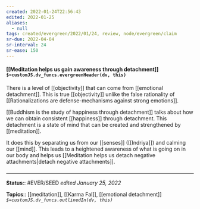 ```yaml
---
created: 2022-01-24T22:56:43 
edited: 2022-01-25
aliases:
  - null
tags: created/evergreen/2022/01/24, review, node/evergreen/claim
sr-due: 2022-04-04
sr-interval: 24
sr-ease: 150
---
```


#### [[Meditation helps us gain awareness through detachment]] `$=customJS.dv_funcs.evergreenHeader(dv, this)`

There is a level of [[objectivity]] that can come from [[emotional detachment]]. This is true [[objectivity]] unlike the false rationality of 
[[Rationalizations are defense-mechanisms against strong emotions]].

[[Buddhism is the study of happiness through detachment]] talks about how we can obtain consistent [[happiness]] through detachment.
This detachment is a state of mind that can be created and strengthened by [[meditation]].

It does this by separating us from our [[senses]] ([[Indriya]]) and calming our [[mind]]. This leads to a heightened awareness of what is going on in our body and helps us 
[[Meditation helps us detach negative attachments|detach negative attachments]].

### <hr class="footnote"/>

**Status**:: #EVER/SEED 
*edited January 25, 2022*

**Topics**:: [[meditation]], [[Karma Fal]], [[emotional detachment]]
*`$=customJS.dv_funcs.outlinedIn(dv, this)`*

